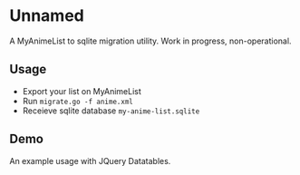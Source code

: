 # Unnamed

A MyAnimeList to sqlite migration utility. Work in progress, non-operational.

## Usage

* Export your list on MyAnimeList
* Run `migrate.go -f anime.xml`
* Receieve sqlite database `my-anime-list.sqlite`

## Demo

An example usage with JQuery Datatables.

